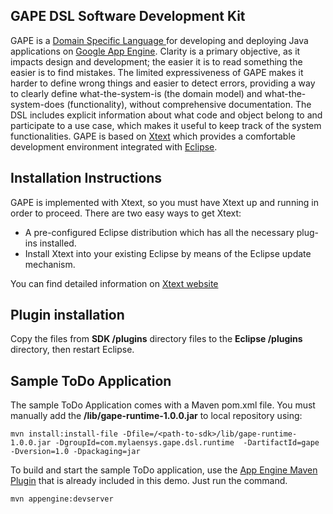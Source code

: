 ## GAPE DSL Software Development Kit

GAPE is a [Domain Specific Language ](http://gape-todo.appspot.com)
for developing and deploying Java applications on [Google App Engine](http://gape-todo.appspot.com).
Clarity is a primary objective, as it impacts design and development; the easier it is to read something
the easier is to find mistakes.
The limited expressiveness of GAPE makes it harder to define wrong things and easier to detect errors,
providing a way to clearly define what-the-system-is (the domain model) and what-the-system-does (functionality),
without comprehensive documentation.
The DSL includes explicit information about what code and object belong to and participate to a use case,
which makes it useful to keep track of the system functionalities.
GAPE is based on [Xtext](http://www.eclipse.org/Xtext/) which provides a comfortable development environment integrated with [Eclipse](http://www.eclipse.org/).

## Installation Instructions
GAPE is implemented with Xtext, so you must have Xtext up and running in order to proceed.
There are two easy ways to get Xtext:
* A pre-configured Eclipse distribution which has all the necessary plug-ins installed. 
* Install Xtext into your existing Eclipse by means of the Eclipse update mechanism.

You can find detailed information on [Xtext website](http://www.eclipse.org/Xtext/download.html)

## Plugin installation
Copy the files from __SDK /plugins__ directory files to the __Eclipse /plugins__ directory, then restart Eclipse. 

## Sample ToDo Application
The sample ToDo Application comes with a Maven pom.xml file. You must manually add the __/lib/gape-runtime-1.0.0.jar__ 
to local repository using: 

    mvn install:install-file -Dfile=/<path-to-sdk>/lib/gape-runtime-1.0.0.jar -DgroupId=com.mylaensys.gape.dsl.runtime  -DartifactId=gape -Dversion=1.0 -Dpackaging=jar


To build and start the sample ToDo application, use the [App Engine Maven Plugin](http://code.google.com/p/appengine-maven-plugin/) that is already included in this demo. Just run the command.

    mvn appengine:devserver
